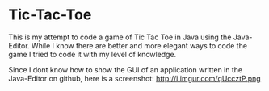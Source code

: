 Tic-Tac-Toe
===========

This is my attempt to code a game of Tic Tac Toe in Java using the Java-Editor.
While I know there are better and more elegant ways to code the game I tried to code it with my level of knowledge.

Since I dont know how to show the GUI of an application written in the Java-Editor on github, here is a screenshot:
http://i.imgur.com/qUccztP.png


